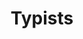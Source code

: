 ---
word: "true"

title: "Typists‬‬"

categories: ['']

tags: ['Typists‬‬']

arwords: 'ضاربين على لوحات المفاتيح'

arexps: []

enwords: ['Typists‬‬']

enexps: []

arlexicons: 'ض'

enlexicons: 'T'

authors: ['Ruqayya Roshdy']

translators: ['X']

citations: 'تطبيقات أساسية في المعالجة الآلية للغة العربية'

sources: 'مركز الملك عبدالله بن عبدالعزيز الدولي لخدمة اللغة العربية'

slug: ""
---